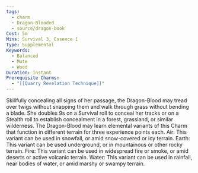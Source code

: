 ```yaml
---
tags:
  - charm
  - Dragon-Blooded
  - source/dragon-book
Cost: 5m
Mins: Survival 3, Essence 1
Type: Supplemental
Keywords:
  - Balanced
  - Mute
  - Wood
Duration: Instant
Prerequisite Charms:
  - "[[Quarry Revelation Technique]]"
---
```

Skillfully concealing all signs of her passage, the Dragon-Blood may tread over twigs without snapping them and walk through grass without bending a blade. She doubles 9s on a Survival roll to conceal her tracks or on a Stealth roll to establish concealment in a forest, grassland, or similar wilderness. The Dragon-Blood may learn elemental variants of this Charm that function in different terrain for three experience points each. Air: This variant can be used in snowfall, or amid snow-covered or icy terrain. Earth: This variant can be used underground, or in mountainous or other rocky terrain. Fire: This variant can be used in widespread fire or smoke, or amid deserts or active volcanic terrain. Water: This variant can be used in rainfall, near bodies of water, or amid marshy or swampy terrain.